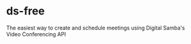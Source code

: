# ds-free
The easiest way to create and schedule meetings using Digital Samba's Video Conferencing API
